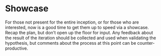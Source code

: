 # Showcase

For those not present for the entire inception, or for those who are interested, now is a good time to get them up to speed via a showcase. Recap the plan, but don’t open up the floor for input. Any feedback about the result of the iteration should be collected and used when validating the hypothesis, but comments about the process at this point can be counter-productive.

